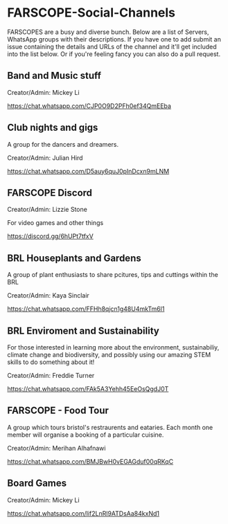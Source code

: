 # FARSCOPE-Social-Channels

FARSCOPES are a busy and diverse bunch. Below are a list of Servers, WhatsApp groups with their descriptions. If you have one to add submit an issue containing the details and URLs of the channel and it'll get included into the list below. Or if you're feeling fancy you can also do a pull request.

## Band and Music stuff

Creator/Admin: Mickey Li

https://chat.whatsapp.com/CJP0O9D2PFh0ef34QmEEba 

## Club nights and gigs

A group for the dancers and dreamers. 

Creator/Admin: Julian Hird

https://chat.whatsapp.com/D5auy6quJ0pInDcxn9mLNM

## FARSCOPE Discord 

Creator/Admin: Lizzie Stone

For video games and other things

https://discord.gg/6hUPt7tfxV

## BRL Houseplants and Gardens

A group of plant enthusiasts to share pcitures, tips and cuttings within the BRL

Creator/Admin: Kaya Sinclair

https://chat.whatsapp.com/FFHh8qjcn1g48U4mkTm6l1

## BRL Enviroment and Sustainability

For those interested in learning more about the environment, sustainabiliy, climate change and biodiversity, and possibly using our amazing STEM skills to do something about it!

Creator/Admin: Freddie Turner

https://chat.whatsapp.com/FAk5A3Yehh45EeOsQgdJ0T
 
## FARSCOPE - Food Tour

A group which tours bristol's restraurents and eataries. Each month one member will organise a booking of a particular cuisine.

Creator/Admin: Merihan Alhafnawi

https://chat.whatsapp.com/BMJBwH0vEGAGduf00qRKqC

## Board Games

Creator/Admin: Mickey Li

https://chat.whatsapp.com/Iif2LnRl9ATDsAa84kxNd1

